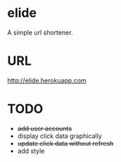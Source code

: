 elide
=====

A simple url shortener.

URL
===
http://elide.herokuapp.com

TODO
====
* ~~add user accounts~~
* display click data graphically
* ~~update click data without refresh~~
* add style
